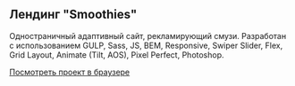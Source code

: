 ## Лендинг "Smoothies"
Одностраничный адаптивный сайт, рекламирующий смузи. Разработан с использованием GULP, Sass, JS, BEM, Responsive, Swiper Slider, Flex, Grid Layout, Animate (Tilt, AOS), Pixel Perfect, Photoshop. 

[Посмотреть проект в браузере](https://krutko77.github.io/Project_1_Smoothies/)
